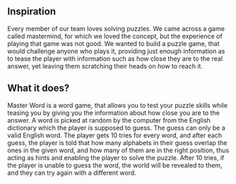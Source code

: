 ## Inspiration

Every member of our team loves solving puzzles. We came across a game called mastermind, for which we loved the concept, but the experience of playing that game was not good. We wanted to build a puzzle game, that would challenge anyone who plays it, providing just enough information as to tease the player with information such as how close they are to the real answer, yet leaving them scratching their heads on how to reach it.

## What it does?

Master Word is a word game, that allows you to test your puzzle skills while teasing you by giving you the information about how close you are to the answer. A word is picked at random by the computer from the English dictionary which the player is supposed to guess. The guess can only be a valid English word. The player gets 10 tries for every word, and after each guess, the player is told that how many alphabets in their guess overlap the ones in the given word, and how many of them are in the right position, thus acting as hints and enabling the player to solve the puzzle. After 10 tries, if the player is unable to guess the word, the world will be revealed to them, and they can try again with a different word.
